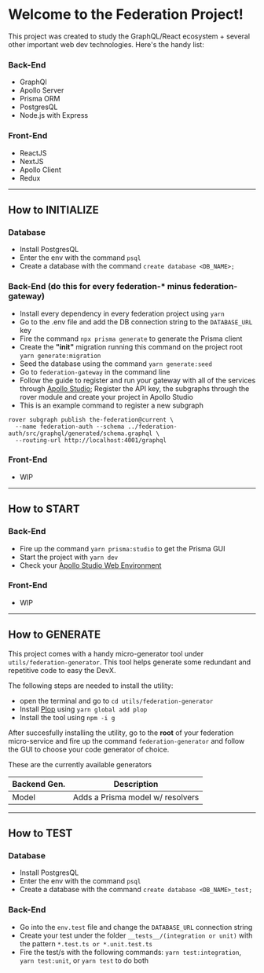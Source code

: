 # Welcome to the Federation Project!

This project was created to study the GraphQL/React ecosystem + several other important web dev technologies. Here's the handy list:

### Back-End

- GraphQl
- Apollo Server
- Prisma ORM
- PostgresQL
- Node.js with Express

### Front-End

- ReactJS
- NextJS
- Apollo Client
- Redux

---

## How to INITIALIZE

### Database

- Install PostgresQL
- Enter the env with the command `psql`
- Create a database with the command `create database <DB_NAME>;`

### Back-End (do this for every federation-\* minus federation-gateway)

- Install every dependency in every federation project using `yarn`
- Go to the .env file and add the DB connection string to the `DATABASE_URL` key
- Fire the command `npx prisma generate` to generate the Prisma client
- Create the **"init"** migration running this command on the project root `yarn generate:migration`
- Seed the database using the command `yarn generate:seed`
- Go to `federation-gateway` in the command line
- Follow the guide to register and run your gateway with all of the services through [Apollo Studio](<[https://link](https://www.apollographql.com/docs/federation/quickstart/)>); Register the API key, the subgraphs through the rover module and create your project in Apollo Studio
- This is an example command to register a new subgraph

```console
rover subgraph publish the-federation@current \
  --name federation-auth --schema ../federation-auth/src/graphql/generated/schema.graphql \
  --routing-url http://localhost:4001/graphql
```

### Front-End

- WIP

---

## How to START

### Back-End

- Fire up the command `yarn prisma:studio` to get the Prisma GUI
- Start the project with `yarn dev`
- Check your [Apollo Studio Web Environment](<[https://link](https://studio.apollographql.com/sandbox/explorer)>)

### Front-End

- WIP

---

## How to GENERATE

This project comes with a handy micro-generator tool under `utils/federation-generator`. This tool helps generate some redundant and repetitive code to easy the DevX.

The following steps are needed to install the utility:

- open the terminal and go to `cd utils/federation-generator`
- Install [Plop](https://plopjs.com/) using `yarn global add plop`
- Install the tool using `npm -i g`

After succesfully installing the utility, go to the **root** of your federation micro-service and fire up the command `federation-generator` and follow the GUI to choose your code generator of choice.

These are the currently available generators

| Backend Gen. |           Description            |
| ------------ | :------------------------------: |
| Model        | Adds a Prisma model w/ resolvers |

---

## How to TEST

### Database

- Install PostgresQL
- Enter the env with the command `psql`
- Create a database with the command `create database <DB_NAME>_test;`

### Back-End

- Go into the `env.test` file and change the `DATABASE_URL` connection string
- Create your test under the folder `__tests__/(integration or unit)` with the pattern `*.test.ts or *.unit.test.ts`
- Fire the test/s with the following commands: `yarn test:integration`, `yarn test:unit`, or `yarn test` to do both
